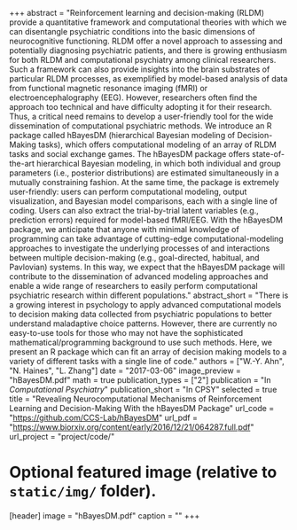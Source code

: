 +++
abstract = "Reinforcement learning and decision-making (RLDM) provide a quantitative framework and computational theories with which we can disentangle psychiatric conditions into the basic dimensions of neurocognitive functioning. RLDM offer a novel approach to assessing and potentially diagnosing psychiatric patients, and there is growing enthusiasm for both RLDM and computational psychiatry among clinical researchers. Such a framework can also provide insights into the brain substrates of particular RLDM processes, as exemplified by model-based analysis of data from functional magnetic resonance imaging (fMRI) or electroencephalography (EEG). However, researchers often find the approach too technical and have difficulty adopting it for their research. Thus, a critical need remains to develop a user-friendly tool for the wide dissemination of computational psychiatric methods. We introduce an R package called hBayesDM (hierarchical Bayesian modeling of Decision-Making tasks), which offers computational modeling of an array of RLDM tasks and social exchange games. The hBayesDM package offers state-of-the-art hierarchical Bayesian modeling, in which both individual and group parameters (i.e., posterior distributions) are estimated simultaneously in a mutually constraining fashion. At the same time, the package is extremely user-friendly: users can perform computational modeling, output visualization, and Bayesian model comparisons, each with a single line of coding. Users can also extract the trial-by-trial latent variables (e.g., prediction errors) required for model-based fMRI/EEG. With the hBayesDM package, we anticipate that anyone with minimal knowledge of programming can take advantage of cutting-edge computational-modeling approaches to investigate the underlying processes of and interactions between multiple decision-making (e.g., goal-directed, habitual, and Pavlovian) systems. In this way, we expect that the hBayesDM package will contribute to the dissemination of advanced modeling approaches and enable a wide range of researchers to easily perform computational psychiatric research within different populations."
abstract_short = "There is a growing interest in psychology to apply advanced computational models to decision making data collected from psychiatric populations to better understand maladaptive choice patterns. However, there are currently no easy-to-use tools for those who may not have the sophisticated mathematical/programming background to use such methods. Here, we present an R package which can fit an array of decision making models to a variety of different tasks with a single line of code."
authors = ["W.-Y. Ahn", "N. Haines", "L. Zhang"]
date = "2017-03-06"
image_preview = "hBayesDM.pdf"
math = true
publication_types = ["2"]
publication = "In *Computational Psychiatry*"
publication_short = "In CPSY"
selected = true
title = "Revealing Neurocomputational Mechanisms of Reinforcement Learning and Decision-Making With the hBayesDM Package"
url_code = "https://github.com/CCS-Lab/hBayesDM"
url_pdf = "https://www.biorxiv.org/content/early/2016/12/21/064287.full.pdf"
url_project = "project/code/"

# Optional featured image (relative to `static/img/` folder).
[header]
image = "hBayesDM.pdf"
caption = ""
+++
